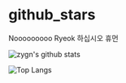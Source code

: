 # github_stars

Nooooooooo Ryeok 하십시오 휴먼

![zygn's github stats](https://github-readme-stats.vercel.app/api?username=zygn&show_icons=true&theme=vue)


![Top Langs](https://github-readme-stats.vercel.app/api/top-langs/?username=zygn&exclude_repo=github-readme-stats)
